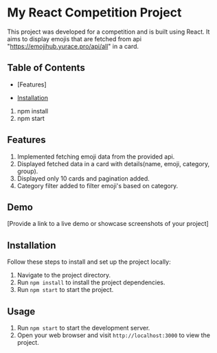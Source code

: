 # My React Competition Project

This project was developed for a competition and is built using React. It aims to display emojis that are fetched from api "https://emojihub.yurace.pro/api/all" in a card.

## Table of Contents

- [Features]


- [Installation](#installation)
1. npm install
2. npm start


## Features
1. Implemented fetching emoji data from the provided api.
2. Displayed fetched data in a card with details(name, emoji, category, group).
3. Displayed only 10 cards and pagination added.
4. Category filter added to filter emoji's based on category.

## Demo

[Provide a link to a live demo or showcase screenshots of your project]

## Installation

Follow these steps to install and set up the project locally:


1. Navigate to the project directory.
2. Run `npm install` to install the project dependencies.
2. Run `npm start` to start the project.

## Usage

1. Run `npm start` to start the development server.
2. Open your web browser and visit `http://localhost:3000` to view the project.

